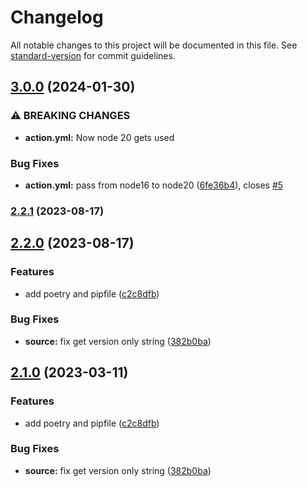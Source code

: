 # Changelog

All notable changes to this project will be documented in this file. See [standard-version](https://github.com/conventional-changelog/standard-version) for commit guidelines.

## [3.0.0](https://github.com/euberdeveloper/ga-project-version/compare/v2.2.1...v3.0.0) (2024-01-30)


### ⚠ BREAKING CHANGES

* **action.yml:** Now node 20 gets used

### Bug Fixes

* **action.yml:** pass from node16 to node20 ([6fe36b4](https://github.com/euberdeveloper/ga-project-version/commit/6fe36b4c25f07139c811387283f277db6471bdbf)), closes [#5](https://github.com/euberdeveloper/ga-project-version/issues/5)

### [2.2.1](https://github.com/euberdeveloper/ga-project-version/compare/v2.2.0...v2.2.1) (2023-08-17)

## [2.2.0](https://github.com/euberdeveloper/ga-project-version/compare/v1.3.0...v2.2.0) (2023-08-17)


### Features

* add poetry and pipfile ([c2c8dfb](https://github.com/euberdeveloper/ga-project-version/commit/c2c8dfb226d709233d2ea90c93fab495e411cfb4))


### Bug Fixes

* **source:** fix get version only string ([382b0ba](https://github.com/euberdeveloper/ga-project-version/commit/382b0baf6d6eb2501b9a0f62cf68d28df89a898e))

## [2.1.0](https://github.com/euberdeveloper/ga-project-version/compare/v1.3.0...v2.1.0) (2023-03-11)


### Features

* add poetry and pipfile ([c2c8dfb](https://github.com/euberdeveloper/ga-project-version/commit/c2c8dfb226d709233d2ea90c93fab495e411cfb4))


### Bug Fixes

* **source:** fix get version only string ([382b0ba](https://github.com/euberdeveloper/ga-project-version/commit/382b0baf6d6eb2501b9a0f62cf68d28df89a898e))
